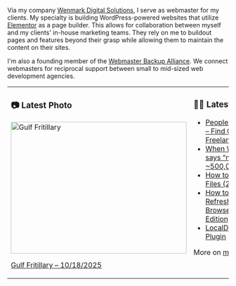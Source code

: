 Via my company [Wenmark Digital Solutions](https://wenmarkdigital.com), I serve as webmaster for my clients. My specialty is building WordPress-powered websites that utilize [Elementor](https://elementor.com/) as a page builder. This allows for collaboration between myself and my clients' in-house marketing teams. They rely on me to buildout pages and features beyond their grasp while allowing them to maintain the content on their sites.

I'm also a founding member of the [Webmaster Backup Alliance](https://webmasterbackupalliance.com/). We connect webmasters for reciprocal support between small to mid-sized web development agencies.

<table><tr><td valign="top" width="50%">

### 📷 Latest Photo
<!-- photo starts -->
<a href="https://photos.mwender.com/post/gulf-fritillary/"><img src="https://photos.mwender.com/app/uploads/2025/10/img_9180-800x600.jpg" alt="Gulf Fritillary" width="400" height="300" /></a>
<p><a href="https://photos.mwender.com/post/gulf-fritillary/">Gulf Fritillary – 10/18/2025</a></p>
<!-- photo ends -->

</td><td valign="top" width="50%">

### 👨‍💻 Latest Posts
<!-- blog starts -->
- [PeoplePerHour.com – Find Great Freelancers](https://mwender.com/peopleperhour-com-find-great-freelancers/)
- [When WordPress says “nope” to ~500,000 images](https://mwender.com/when-wordpress-says-nope-to-500000-images/)
- [How to Name Your Files (2025 Edition)](https://mwender.com/how-to-name-your-files-2025-edition/)
- [How to Hard-Refresh Your Browser (2025 Edition)](https://mwender.com/how-to-hard-refresh-your-browser-2025-edition/)
- [LocalDev Switcher Plugin](https://mwender.com/localdev-switcher-plugin/)
<!-- blog ends -->

More on [mwender.com](https://mwender.com).

</td></table>